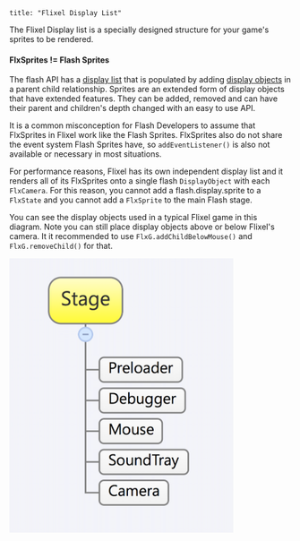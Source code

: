 ```
title: "Flixel Display List"
```
The Flixel Display list is a specially designed structure for your game's sprites to be rendered.

#### FlxSprites != Flash Sprites

The flash API has a [display list](http://help.adobe.com/en_US/as3/dev/WS5b3ccc516d4fbf351e63e3d118a9b90204-7e58.html) that is populated by adding [display objects](http://help.adobe.com/en_US/FlashPlatform/reference/actionscript/3/flash/display/DisplayObject.html) in a parent child relationship. Sprites are an extended form of display objects that have extended features. They can be added, removed and can have their parent and children's depth changed with an easy to use API.

It is a common misconception for Flash Developers to assume that FlxSprites in Flixel work like the Flash Sprites. FlxSprites also do not share the event system Flash Sprites have, so `addEventListener()` is also not available or necessary in most situations.

For performance reasons, Flixel has its own independent display list and it renders all of its FlxSprites onto a single flash `DisplayObject` with each `FlxCamera`. For this reason, you cannot add a flash.display.sprite to a `FlxState` and you cannot add a `FlxSprite` to the main Flash stage.

You can see the display objects used in a typical Flixel game in this diagram. Note you can still place display objects above or below Flixel's camera. It it recommended to use `FlxG.addChildBelowMouse()` and `FlxG.removeChild()` for that.

<img src="../images/02_handbook/flixel-display-list.png" style="max-width:400px" />
